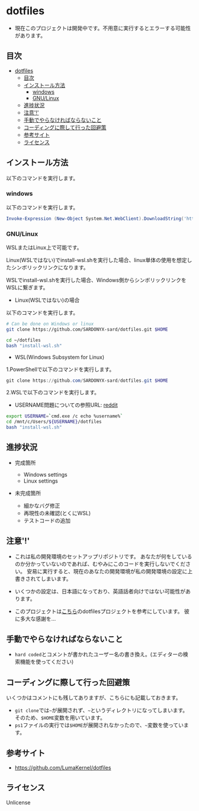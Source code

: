 # dotfiles

- 現在このプロジェクトは開発中です。不用意に実行するとエラーする可能性があります。

## 目次

- [dotfiles](#dotfiles)
  - [目次](#目次)
  - [インストール方法](#インストール方法)
    - [windows](#windows)
    - [GNU/Linux](#gnulinux)
  - [進捗状況](#進捗状況)
  - [注意'!'](#注意)
  - [手動でやらなければならないこと](#手動でやらなければならないこと)
  - [コーディングに際して行った回避策](#コーディングに際して行った回避策)
  - [参考サイト](#参考サイト)
  - [ライセンス](#ライセンス)

## インストール方法

以下のコマンドを実行します。

### windows

以下のコマンドを実行します。

```powershell
Invoke-Expression (New-Object System.Net.WebClient).DownloadString('https://raw.githubusercontent.com/SARDONYX-sard/dotfiles/main/install-win.ps1')
```

### GNU/Linux

WSLまたはLinux上で可能です。

Linux(WSLではない)でinstall-wsl.shを実行した場合、linux単体の使用を想定したシンボリックリンクになります。

WSLでinstall-wsl.shを実行した場合、Windows側からシンボリックリンクをWSLに繋ぎます。

- Linux(WSLではない)の場合

以下のコマンドを実行します。

```bash
# Can be done on Windows or linux
git clone https://github.com/SARDONYX-sard/dotfiles.git $HOME

cd ~/dotfiles
bash "install-wsl.sh"
```

- WSL(Windows Subsystem for Linux)

1.PowerShellで以下のコマンドを実行します。

```powershell
git clone https://github.com/SARDONYX-sard/dotfiles.git $HOME
```

2.WSLで以下のコマンドを実行します。

- USERNAME問題についての参照URL:
  [reddit](https://www.reddit.com/r/bashonubuntuonwindows/comments/8dhhrr/is_it_possible_to_get_the_windows_username_from/)

```bash
export USERNAME=`cmd.exe /c echo %username%`
cd /mnt/c/Users/${USERNAME}/dotfiles
bash "install-wsl.sh"
```

## 進捗状況

- 完成箇所

  - Windows settings
  - Linux settings

- 未完成箇所

  - 細かなバグ修正
  - 再現性の未確認(とくにWSL)
  - テストコードの追加

## 注意'!'

- これは私の開発環境のセットアップリポジトリです。 あなたが何をしているのか分かっていないのであれば、むやみにこのコードを実行しないでください。
  安易に実行すると、現在のあなたの開発環境が私の開発環境の設定に上書きされてしまいます。

- いくつかの設定は、日本語になっており、英語話者向けではない可能性があります。

- このプロジェクトは[こちら](https://github.com/LumaKernel/dotfiles)のdotfilesプロジェクトを参考にしています。
  彼に多大な感謝を…

## 手動でやらなければならないこと

- `hard coded`とコメントが書かれたユーザー名の書き換え。(エディターの検索機能を使ってください)

## コーディングに際して行った回避策

いくつかはコメントにも残してありますが、こちらにも記載しておきます。

- `git clone`では`~`が展開されず、`~`というディレクトリになってしまいます。そのため、`$HOME`変数を用いています。
- `ps1`ファイルの実行では`$HOME`が展開されなかったので、`~`変数を使っています。

## 参考サイト

- <https://github.com/LumaKernel/dotfiles>

## ライセンス

Unlicense
